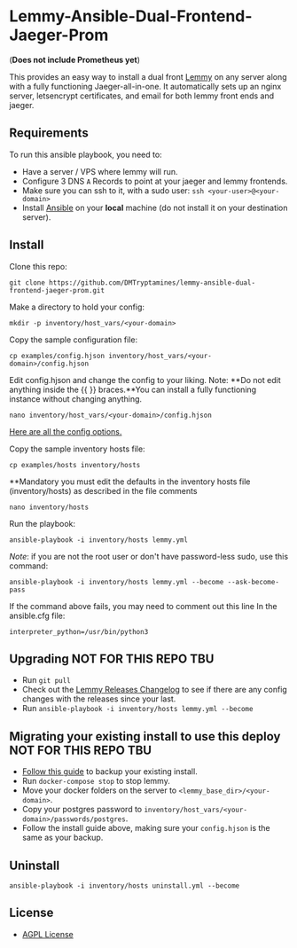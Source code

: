 # Lemmy-Ansible-Dual-Frontend-Jaeger-Prom

(**Does not include Prometheus yet**)

This provides an easy way to install a dual front [Lemmy](https://github.com/LemmyNet/lemmy) on any server along with a fully functioning Jaeger-all-in-one. It automatically sets up an nginx server, letsencrypt certificates, and email for both lemmy front ends and jaeger.

## Requirements

To run this ansible playbook, you need to:

- Have a server / VPS where lemmy will run.
- Configure 3 DNS `A` Records to point at your jaeger and lemmy frontends.
- Make sure you can ssh to it, with a sudo user: `ssh <your-user>@<your-domain>`
- Install [Ansible](https://docs.ansible.com/ansible/latest/installation_guide/intro_installation.html) on your **local** machine (do not install it on your destination server).

## Install

Clone this repo: 

```
git clone https://github.com/DMTryptamines/lemmy-ansible-dual-frontend-jaeger-prom.git
```

Make a directory to hold your config: 

`mkdir -p inventory/host_vars/<your-domain>`

Copy the sample configuration file:

`cp examples/config.hjson inventory/host_vars/<your-domain>/config.hjson`

Edit config.hjson and change the config to your liking. Note: **Do not edit anything inside the {{ }} braces.**You can install a fully functioning instance without changing anything.

`nano inventory/host_vars/<your-domain>/config.hjson`

[Here are all the config options.](https://join-lemmy.org/docs/en/administration/configuration.html#full-config-with-default-values)

Copy the sample inventory hosts file:

`cp examples/hosts inventory/hosts`

**Mandatory you must edit the defaults in the inventory hosts file (inventory/hosts) as described in the file comments

`nano inventory/hosts`

Run the playbook: 

`ansible-playbook -i inventory/hosts lemmy.yml`

*Note*: if you are not the root user or don't have password-less sudo, use this command:

`ansible-playbook -i inventory/hosts lemmy.yml --become --ask-become-pass`

If the command above fails, you may need to comment out this line In the ansible.cfg file:

`interpreter_python=/usr/bin/python3`

## Upgrading **NOT FOR THIS REPO TBU**

- Run `git pull`
- Check out the [Lemmy Releases Changelog](https://github.com/LemmyNet/lemmy/blob/main/RELEASES.md) to see if there are any config changes with the releases since your last. 
- Run `ansible-playbook -i inventory/hosts lemmy.yml --become`

## Migrating your existing install to use this deploy **NOT FOR THIS REPO TBU**

- [Follow this guide](https://join-lemmy.org/docs/en/administration/backup_and_restore.html) to backup your existing install.
- Run `docker-compose stop` to stop lemmy.
- Move your docker folders on the server to `<lemmy_base_dir>/<your-domain>`.
- Copy your postgres password to `inventory/host_vars/<your-domain>/passwords/postgres`.
- Follow the install guide above, making sure your `config.hjson` is the same as your backup.

## Uninstall 

`ansible-playbook -i inventory/hosts uninstall.yml --become`

## License

- [AGPL License](/LICENSE)
